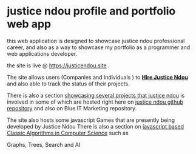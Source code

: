 # justice ndou profile and portfolio web app

this web application is designed to showcase justice ndou professional career, and also as a way to showcase my portfolio as a programmer and web applications developer.

the site is live @ https://justicendou.site .

The site allows users (Companies and Individuals ) to <a href="https://justicendou.site"><strong>Hire Justice Ndou</strong></a> and 
also able to track the status of their projects.

There is also a section <a href="https://justicendou.site">showcasing several projects that justice ndou</a> is involved in 
some of which are hosted right here on <a href="https://github.com/freelancing-solutions/">justice ndou github repository</a> and also on Blue IT Marketing repository.

The site also hosts some javascript Games that are presently being developed by Justice Ndou
There is also a section on <a href="https://justicendou.site/algorithms">javascript based Classic Algorithms in Computer Science</a> such
as

Graphs, Trees, Search and AI 







